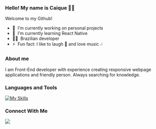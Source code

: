### Hello! My name is Caique 👋🥤
Welcome to my Github!

- 🔭 &nbsp;I’m currently working on personal projects
- 🌱 &nbsp;I’m currently learning React Native
- 👨‍💻 &nbsp;Brazilian developer
- ⚡ &nbsp;Fun fact: I like to laugh 🤣 and love music 🎶

### About me
I am Front-End developer with experience creating responsive webpage applications and friendly person. Always searching for knowledge.

### Languages and Tools
[![My Skills](https://skillicons.dev/icons?i=html,css,js,react,tailwind,php,py,git,postman)](https://skillicons.dev)

### Connect With Me
<a href="https://www.linkedin.com/in/caiquegom/" target="_blank"><img src="https://img.shields.io/badge/-LinkedIn-%230077B5?style=for-the-badge&logo=linkedin&logoColor=white" target="_blank"></a> 

<!--
**caiquegom/caiquegom** is a ✨ _special_ ✨ repository because its `README.md` (this file) appears on your GitHub profile.

Here are some ideas to get you started:

- 🔭 I’m currently working on ...
- 🌱 I’m currently learning ...
- 👯 I’m looking to collaborate on ...
- 🤔 I’m looking for help with ...
- 💬 Ask me about ...
- 📫 How to reach me: ...
- 😄 Pronouns: ...
- ⚡ Fun fact: ...
-->
